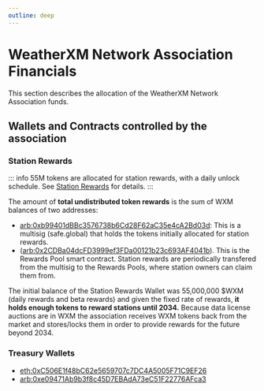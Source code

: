 ```yaml
---
outline: deep
---
```


# WeatherXM Network Association Financials

This section describes the allocation of the WeatherXM Network Association funds.
## Wallets and Contracts controlled by the association

### Station Rewards

::: info 55M tokens are allocated for station rewards, with a daily unlock schedule.
See [Station Rewards](/docs/station-rewards.html) for details.
:::

The amount of **total undistributed token rewards** is the sum of WXM balances of two addresses:

- [arb:0xb99401dBBc3576738b6Cd28F62aC35e4cA2Bd03d](https://arbiscan.io/address/0xb99401dBBc3576738b6Cd28F62aC35e4cA2Bd03d): This is a multisig (safe.global)
 that holds the tokens initially allocated for station rewards. 
- ([arb:0x2CDBa04dcFD3999ef3FDa00121b23c693AF4041b](https://arbiscan.io/address/0x2cdba04dcfd3999ef3fda00121b23c693af4041b)). This is the Rewards Pool smart contract. Station rewards are periodically transfered from the multisig to the Rewards Pools, where station owners can claim them from.

The initial balance of the Station Rewards Wallet was 55,000,000 $WXM (daily rewards and beta rewards) and
given the fixed rate of rewards, **it holds enough tokens to reward stations until 2034.**
Because data license auctions are in WXM the association receives WXM tokens back from the 
market and stores/locks them in order to provide rewards for the future beyond 2034.

### Treasury Wallets

- [eth:0xC506E1f48bC62e5659707c7DC4A5005F71C9EF26](https://etherscan.io/address/0xC506E1f48bC62e5659707c7DC4A5005F71C9EF26)
- [arb:0xe09471Ab9b3f8c45D7EBAdA73eC51F22776AFca3](https://arbiscan.io/address/0xe09471Ab9b3f8c45D7EBAdA73eC51F22776AFca3)

